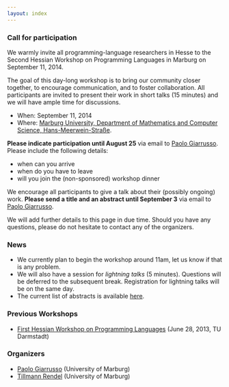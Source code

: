 ```yaml
---
layout: index
---
```

### Call for participation
We warmly invite all programming-language researchers in Hesse to the Second
Hessian Workshop on Programming Languages in Marburg on September 11, 2014.

The goal of this day-long workshop is to bring our community closer together, to
encourage communication, and to foster collaboration.
All participants are invited to present their work in short talks (15 minutes)
and we will have ample time for discussions.

* When: September 11, 2014
* Where: [Marburg University, Department of Mathematics and Computer Science,
Hans-Meerwein-Straße](http://www.uni-marburg.de/fb12/kontakt_lageplan).

**Please indicate participation until August 25** via email to [Paolo
Giarrusso](pgiarrusso@informatik.uni-marburg.de). Please include the following
details:

* when can you arrive
* when do you have to leave
* will you join the (non-sponsored) workshop dinner

We encourage all participants to give a talk about their (possibly ongoing)
work. **Please send a title and an abstract until September 3** via email to [Paolo
Giarrusso](pgiarrusso@informatik.uni-marburg.de).

We will add further details to this page in due time.
Should you have any questions, please do not hesitate to contact any of the organizers.

### News

* We currently plan to begin the workshop around 11am, let us know if
that is any problem.
* We will also have a session for *lightning talks* (5 minutes). Questions will be
deferred to the subsequent break. Registration for lightning talks will be on
the same day.
* The current list of abstracts is available [here](abstracts.html).

### Previous Workshops
 * [First Hessian Workshop on Programming Languages](http://erdweg.org/HessPL/index.html) (June 28, 2013, TU Darmstadt)

### Organizers
* [Paolo Giarrusso](pgiarrusso@informatik.uni-marburg.de) (University of Marburg)
* [Tillmann Rendel](rendel@informatik.uni-marburg.de) (University of Marburg)
